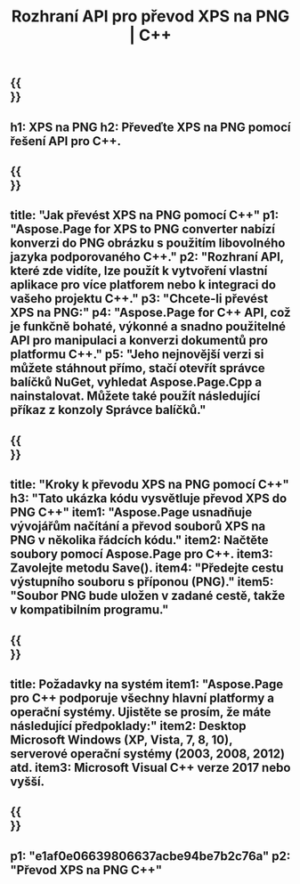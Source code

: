 ﻿---
translation: true
template: /_templates/_conversion-child-cpp.md
title: Rozhraní API pro převod XPS na PNG | C++
url: /cpp/conversion/xps-to-png/
description: Převod PS do PNG poskytuje Aspose.Page pro řešení C++ API. Pracuje v C++ Runtime Environment pro Windows 32 bit, Windows 64 bit a Linux 64 bit.
informat: XPS
outformat: PNG
otherformats: EPS PS
---

{{<section banner>}}
---
h1: XPS na PNG
h2: Převeďte XPS na PNG pomocí řešení API pro C++.
---

{{<section overview>}}
---
title: "Jak převést XPS na PNG pomocí C++"
p1: "Aspose.Page for XPS to PNG converter nabízí konverzi do PNG obrázku s použitím libovolného jazyka podporovaného C++."
p2: "Rozhraní API, které zde vidíte, lze použít k vytvoření vlastní aplikace pro více platforem nebo k integraci do vašeho projektu C++."
p3: "Chcete-li převést XPS na PNG:"
p4: "Aspose.Page for C++ API, což je funkčně bohaté, výkonné a snadno použitelné API pro manipulaci a konverzi dokumentů pro platformu C++."
p5: "Jeho nejnovější verzi si můžete stáhnout přímo, stačí otevřít správce balíčků NuGet, vyhledat Aspose.Page.Cpp a nainstalovat. Můžete také použít následující příkaz z konzoly Správce balíčků."
---

{{<section feature1>}}
---
title: "Kroky k převodu XPS na PNG pomocí C++"
h3: "Tato ukázka kódu vysvětluje převod XPS do PNG C++"
item1: "Aspose.Page usnadňuje vývojářům načítání a převod souborů XPS na PNG v několika řádcích kódu."
item2: Načtěte soubory pomocí Aspose.Page pro C++.
item3: Zavolejte metodu Save().
item4: "Předejte cestu výstupního souboru s příponou (PNG)."
item5: "Soubor PNG bude uložen v zadané cestě, takže v kompatibilním programu."
---

{{<section feature2>}}
---
title: Požadavky na systém
item1: "Aspose.Page pro C++ podporuje všechny hlavní platformy a operační systémy. Ujistěte se prosím, že máte následující předpoklady:"
item2: Desktop Microsoft Windows (XP, Vista, 7, 8, 10), serverové operační systémy (2003, 2008, 2012) atd.
item3: Microsoft Visual C++ verze 2017 nebo vyšší.
---

{{<section gist>}}
---
p1: "e1af0e06639806637acbe94be7b2c76a"
p2: "Převod XPS na PNG C++"
---
